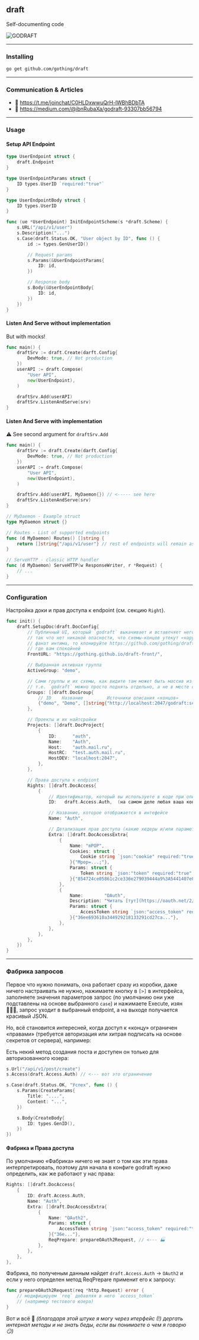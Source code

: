 draft
-----
Self-documenting code

![GODRAFT](https://repository-images.githubusercontent.com/251119592/10ed4a00-9b8a-11ea-9b08-ae5f7916de6f)

---

<a name="install"></a>

### Installing

```sh
go get github.com/gothing/draft
```

---

<a name="articles"></a>

### Communication & Articles

- 📣 https://t.me/joinchat/C0HLDxwwuQrH-lWBhBDbTA
- 📝 https://medium.com/@ibnRubaXa/godraft-93307bb56794


---

### Usage

<a name="setup-enpoint"></a>

#### Setup API Endpoint

```go
type UserEndpoint struct {
	draft.Endpoint
}

type UserEndpointParams struct {
	ID types.UserID `required:"true"`
}

type UserEndpointBody struct {
	ID types.UserID
}

func (ue *UserEndpoint) InitEndpointScheme(s *draft.Scheme) {
	s.URL("/api/v1/user")
	s.Description("...")
	s.Case(draft.Status.OK, "User object by ID", func () {
		id := types.GenUserID()

		// Request params
		s.Params(&UserEndpointParams{
			ID: id,
		})

		// Response body
		s.Body(&UserEndpointBody{
			ID: id,
		})
	})
}
```

<a name="serve-without-impl"></a>

#### Listen And Serve without implementation

But with mocks!

```go
func main() {
	draftSrv := draft.Create(darft.Config{
		DevMode: true, // Not production
	})
	userAPI := draft.Compose(
		"User API",
		new(UserEndpoint),
	)

	draftSrv.Add(userAPI)
	draftSrv.ListenAndServe(srv)
}
```

<a name="serve-with-impl"></a>

#### Listen And Serve with implementation

⚠️ See second argument for `draftSrv.Add`

```go
func main() {
	draftSrv := draft.Create(darft.Config{
		DevMode: true, // Not production
	})
	userAPI := draft.Compose(
		"User API",
		new(UserEndpoint),
	)

	draftSrv.Add(userAPI, MyDaemon{}) // <----- see here
	draftSrv.ListenAndServe(srv)
}

// MyDaemon - Example struct
type MyDaemon struct {}

// Routes - List of supported endpoints
func (d MyDaemon) Routes() []string {
	return []string{"/api/v1/user"} // rest of endpoints will remain as mock
}

// ServeHTTP - classic HTTP handler
func (d MyDaemon) ServeHTTP(w ResponseWriter, r *Request) {
	// ...
}
```

---

<a name="cfg"></a>

### Configuration

Настройка доки и прав доступа к endpoint (см. секцию `Right`).

```go
func init() {
	draft.SetupDoc(draft.DocConfig{
		// Публичный UI, который `godraft` выкачивает и вставлчяет него конфигурацию,
		// так что нет никакой опасности, что схемы-концов утекут «наружу», но если вы
		// фанат интима, то клонируйте https://github.com/gothing/draft-front и поднемайте
		// где вам спокойней
		FrontURL: "https://gothing.github.io/draft-front/",

		// Выбранная активная группа
		ActiveGroup: "demo",

		// Сами группы и их схемы, как видите там может быть массив из разных истоникой,
		// т.е. `godraft` можно просто поднять отдельно, а не в месте с вашим кодом (но я не советую)
		Groups: []draft.DocGroup{
			// ID    Название         Источники описания «концов»
			{"demo", "Demo", []string{"http://localhost:2047/godraft:scheme/"}},
		},

		// Проекты и их найтсройки
		Projects: []draft.DocProject{
			{
				ID:      "auth",
				Name:    "Auth",
				Host:    "auth.mail.ru",
				HostRC:  "test.auth.mail.ru",
				HostDEV: "localhost:2047",
			},
		},

		// Права доступа к endpiont
		Rights: []draft.DocAccess{
			{
				// Идентификатор, который вы используете в коде при описание endpoint и его case
				ID:   draft.Access.Auth,  (на самом деле любая ваша константа, draft.Access.* — это только пресет для удобства)

				// Название, которое отображается в интефейсе
				Name: "Auth",

				// Детализация прав доступа (какие хедеры и/или параметры нужно передать дополнительно)
				Extra: []draft.DocAccessExtra{
					{
						Name: "mPOP",
						Cookies: struct {
							Cookie string `json:"cookie" required:"true" comment:"mPOP-куки"`
						}{"Mpop=...;"},
						Params: struct {
							Token string `json:"token" required:"true" comment:"mPOP-токен"`
						}{"854724ce05861c2ce336e279039444a9%3A5441407e0..."},
					},
					{
						Name:        "OAuth",
						Description: "Читать [тут](https://oauth.net/2/)",
						Params: struct {
							AccessToken string `json:"access_token" required:"true" comment:"OAuth-токен"`
						}{"36ee693610a344929218133291cd27ca..."},
					},
				},
			},
		},
	})
}
```

---

<a name="factory"></a>

### Фабрика запросов

Первое что нужно понимать, она работает сразу из коробки, даже ничего настраивать не нужно, нажимаете кнопку в `[>]` в интерфейса, заполняете значения параметров запрос (по умолчанию они уже подставлены на основе выбранного `case`) и нажимаете Execute, изян 💁🏻‍♂️, запрос уходит в выбранный endpoint, а на выходе получается красивый JSON.

Но, всё становится интересней, когда доступ к «концу» ограничен «правами» (требуется авторизация или хитрая подписать на основе секретов от сервера), например:

Есть некий метод создания поста и доступен он только для авторизованного юзера:

```go
s.Url("/api/v1/post/create")
s.Access(draft.Access.Auth) // <--- вот это ограничение

s.Case(draft.Status.OK, "Успех", func () {
	s.Params(CreateParams{
		Title: "....",
		Content: "...",
	})

	s.Body(CreateBody{
		ID: types.GenID(),
	})
})
```

<a name="factory-rights"></a>

#### Фабрика и Права доступа

По умолчанию «Фабрика» ничего не знает о том как эти права интерпретировать, поэтому для начала в конфиге godraft нужно определить, как же работают у нас права:

```go
Rights: []draft.DocAccess{
	{
		ID: draft.Access.Auth,
		Name: "Auth",
		Extra: []draft.DocAccessExtra{
			{
				Name: "OAuth2",
				Params: struct {
					AccessToken string `json:"access_token" required:"true" comment:"OAuth2-токен"`
				}{"36e..."},
				ReqPrepare: prepareOAuth2Request, // <--- 🏭
			},
		},
	},
},
```

Фабрика, по полученым данным найдет `draft.Access.Auth` -> `OAuth2` и если у него определен метод ReqPrepare применит его к запросу:

```go
func prepareOAuth2Request(req *http.Request) error {
	// модифицируем `req` добавляя в него `access_token`
	// (например тестового юзера)
}
```

Вот и всё 🚀
_(благодаря этой штуке я могу через итерфейс (!) дергать интернал методы и не знать беды, если вы понимаете о чем я говорю 😏)_
